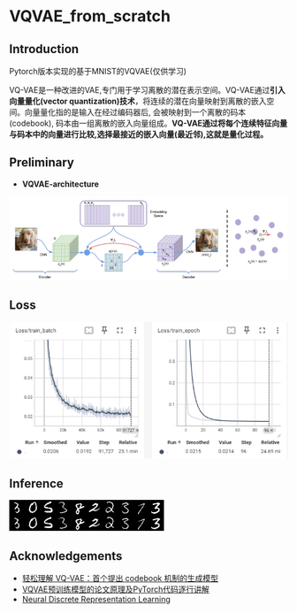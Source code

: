 # VQVAE_from_scratch

## Introduction

Pytorch版本实现的基于MNIST的VQVAE(仅供学习)

VQ-VAE是一种改进的VAE,专门用于学习离散的潜在表示空间。VQ-VAE通过**引入向量量化(vector quantization)技术**，将连续的潜在向量映射到离散的嵌入空间。向量量化指的是输入在经过编码器后, 会被映射到一个离散的码本(codebook), 码本由一组离散的嵌入向量组成。**VQ-VAE通过将每个连续特征向量与码本中的向量进行比较,选择最接近的嵌入向量(最近邻),这就是量化过程。**

## Preliminary

- **VQVAE-architecture**

![vqvae](./assets/vqvae-architecture.png)

## Loss

![loss](./assets/vqvae_loss.png)

## Inference

![推理](./work_dirs/vqvae_reconstruction.jpg)

## Acknowledgements

- [轻松理解 VQ-VAE：首个提出 codebook 机制的生成模型](https://zhouyifan.net/2023/06/06/20230527-VQVAE/)
- [VQVAE预训练模型的论文原理及PyTorch代码逐行讲解](https://www.bilibili.com/video/BV14Y4y1X7wb/?spm_id_from=333.337.search-card.all.click)
- [Neural Discrete Representation Learning](https://arxiv.org/pdf/1711.00937)
